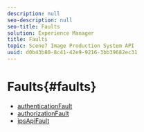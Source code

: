 ```yaml
---
description: null
seo-description: null
seo-title: Faults
solution: Experience Manager
title: Faults
topic: Scene7 Image Production System API
uuid: d0b43b80-8c41-42e9-9216-3bb39682ec31
---
```


# Faults{#faults}

* [authenticationFault](r-authentication-fault.md)
* [authorizationFault](r-authorization-fault.md)
* [ipsApiFault](r-ips-api-fault.md)
